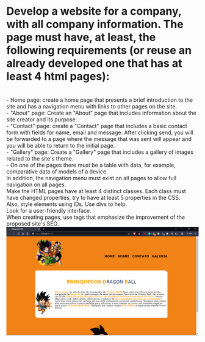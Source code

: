 <h1>Develop a website for a company, with all company information. The page must have, at least, the following requirements (or reuse an already developed one that has at least 4 html pages):</h1><br>
- Home page: create a home page that presents a brief introduction to the site and has a navigation menu with links to other pages on the site. <br>
- "About" page: Create an "About" page that includes information about the site creator and its purpose.<br>
- "Contact" page: create a "Contact" page that includes a basic contact form with fields for name, email and message. After clicking send, you will be forwarded to a page where the message that was sent will appear and you will be able to return to the initial page.<br>
- "Gallery" page: Create a "Gallery" page that includes a gallery of images related to the site's theme.<br>
- On one of the pages there must be a table with data, for example, comparative data of models of a device.<br>
In addition, the navigation menu must exist on all pages to allow full navigation on all pages.
<br>
Make the HTML pages have at least 4 distinct classes. Each class must have changed properties, try to have at least 5 properties in the CSS.
<br>
Also, style elements using IDs. Use divs to help.
<br>
Look for a user-friendly interface.
<br>
When creating pages, use tags that emphasize the improvement of the proposed site's SEO.  
<img src = "/img/Captura de tela 2023-05-02 203729.png">

